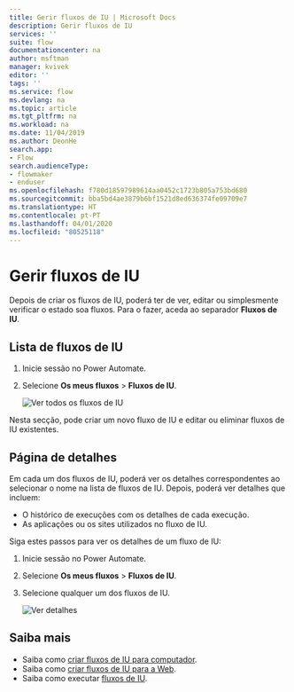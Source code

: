 ```yaml
---
title: Gerir fluxos de IU | Microsoft Docs
description: Gerir fluxos de IU
services: ''
suite: flow
documentationcenter: na
author: msftman
manager: kvivek
editor: ''
tags: ''
ms.service: flow
ms.devlang: na
ms.topic: article
ms.tgt_pltfrm: na
ms.workload: na
ms.date: 11/04/2019
ms.author: DeonHe
search.app:
- Flow
search.audienceType:
- flowmaker
- enduser
ms.openlocfilehash: f780d18597989614aa0452c1723b805a753bd680
ms.sourcegitcommit: bba5bd4ae3879b6bf1521d8ed636374fe09709e7
ms.translationtype: HT
ms.contentlocale: pt-PT
ms.lasthandoff: 04/01/2020
ms.locfileid: "80525118"
---
```

# <a name="manage-ui-flows"></a>Gerir fluxos de IU

Depois de criar os fluxos de IU, poderá ter de ver, editar ou simplesmente verificar o estado soa fluxos. Para o fazer, aceda ao separador **Fluxos de IU**.

## <a name="list-of-ui-flows"></a>Lista de fluxos de IU

1. Inicie sessão no Power Automate.
1. Selecione **Os meus fluxos** > **Fluxos de IU**.

   ![Ver todos os fluxos de IU](../media/manage-ui-flows/view-all.png "Ver todos os fluxos de IU")

Nesta secção, pode criar um novo fluxo de IU e editar ou eliminar fluxos de IU existentes.

## <a name="details-page"></a>Página de detalhes

Em cada um dos fluxos de IU, poderá ver os detalhes correspondentes ao selecionar o nome na lista de fluxos de IU. Depois, poderá ver detalhes que incluem:

-   O histórico de execuções com os detalhes de cada execução.
-   As aplicações ou os sites utilizados no fluxo de IU.

Siga estes passos para ver os detalhes de um fluxo de IU:

1. Inicie sessão no Power Automate.
1. Selecione **Os meus fluxos** > **Fluxos de IU**.
1. Selecione qualquer um dos fluxos de IU.

   ![Ver detalhes](../media/manage-ui-flows/view-details.png "Ver detalhes")

## <a name="learn-more"></a>Saiba mais

- Saiba como [criar fluxos de IU para computador](create-desktop.md).
- Saiba como [criar fluxos de IU para a Web](create-web.md).
- Saiba como executar [fluxos de IU](run-ui-flow.md).
